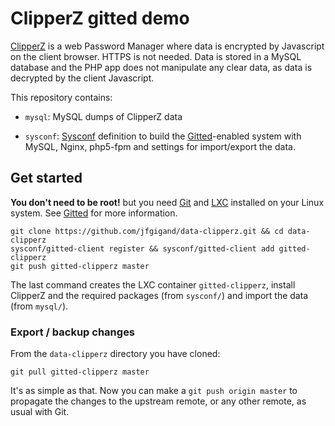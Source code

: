 # ClipperZ gitted demo

[ClipperZ](https://clipperz.is/) is a web Password Manager where data
is encrypted by Javascript on the client browser. HTTPS is not needed.
Data is stored in a MySQL database and the PHP app does not manipulate
any clear data, as data is decrypted by the client Javascript.

This repository contains:
* ```mysql```: MySQL dumps of ClipperZ data

* ```sysconf```: [Sysconf](https://github.com/geonef/sysconf.base/)
  definition to build the
  [Gitted](https://github.com/geonef/sysconf.gitted)-enabled system
  with MySQL, Nginx, php5-fpm and settings for import/export the
  data.


## Get started

**You don't need to be root!** but you need [Git](http://git-scm.com/)
and [LXC](https://linuxcontainers.org/) installed on your Linux
system. See [Gitted](https://github.com/geonef/sysconf.gitted) for
more information.

```
git clone https://github.com/jfgigand/data-clipperz.git && cd data-clipperz
sysconf/gitted-client register && sysconf/gitted-client add gitted-clipperz
git push gitted-clipperz master
```

The last command creates the LXC container ```gitted-clipperz```,
install ClipperZ and the required packages (from ```sysconf/```) and
import the data (from ```mysql/```).


### Export / backup changes

From the ```data-clipperz``` directory you have cloned:
```
git pull gitted-clipperz master
```

It's as simple as that. Now you can make a ```git push origin
master``` to propagate the changes to the upstream remote, or any
other remote, as usual with Git.
